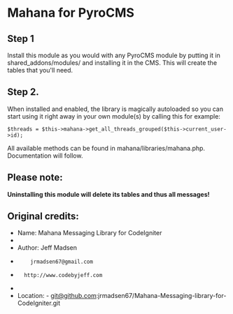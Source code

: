Mahana for PyroCMS
==================

Step 1
-----
Install this module as you would with any PyroCMS module by putting it in shared_addons/modules/ and installing it in the CMS. This will create the tables that you'll need. 

Step 2.
------
When installed and enabled, the library is magically autoloaded so you can start using it right away in your own module(s) by calling this for example:

`$threads = $this->mahana->get_all_threads_grouped($this->current_user->id);`

All available methods can be found in mahana/libraries/mahana.php. Documentation will follow.

Please note:
------
**Uninstalling this module will delete its tables and thus all messages!**

Original credits:
----------
* Name:  Mahana Messaging Library for CodeIgniter
*
* Author: Jeff Madsen
*		  jrmadsen67@gmail.com
*       http://www.codebyjeff.com
*
* Location: - git@github.com:jrmadsen67/Mahana-Messaging-library-for-CodeIgniter.git
